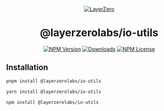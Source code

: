 <p align="center">
  <a href="https://layerzero.network">
    <img alt="LayerZero" style="max-width: 500px" src="https://d3a2dpnnrypp5h.cloudfront.net/bridge-app/lz.png"/>
  </a>
</p>

<h1 align="center">@layerzerolabs/io-utils</h1>

<!-- The badges section -->
<p align="center">
  <!-- Shields.io NPM published package version -->
  <a href="https://www.npmjs.com/package/@layerzerolabs/io-utils"><img alt="NPM Version" src="https://img.shields.io/npm/v/@layerzerolabs/io-utils"/></a>
  <!-- Shields.io NPM downloads -->
  <a href="https://www.npmjs.com/package/@layerzerolabs/io-utils"><img alt="Downloads" src="https://img.shields.io/npm/dm/@layerzerolabs/io-utils"/></a>
  <!-- Shields.io license badge -->
  <a href="https://www.npmjs.com/package/@layerzerolabs/io-utils"><img alt="NPM License" src="https://img.shields.io/npm/l/@layerzerolabs/io-utils"/></a>
</p>

## Installation

```bash
pnpm install @layerzerolabs/io-utils
```

```bash
yarn install @layerzerolabs/io-utils
```

```bash
npm install @layerzerolabs/io-utils
```
